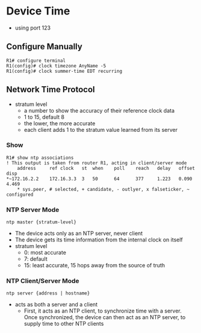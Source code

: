 # Device Time
- using port 123

## Configure Manually
```
R1# configure terminal
R1(config)# clock timezone AnyName -5
R1(config)# clock summer-time EDT recurring
```

## Network Time Protocol
- stratum level
    - a number to show the accuracy of their reference clock data
    - 1 to 15, default 8
    - the lower, the more accurate
    - each client adds 1 to the stratum value learned from its server

### Show
```
R1# show ntp associations
! This output is taken from router R1, acting in client/server mode
    address     ref clock   st  when    poll    reach   delay   offset  disp
*~172.16.2.2    172.16.3.3  3   50      64      377     1.223   0.090   4.469
    * sys.peer, # selected, + candidate, - outlyer, x falseticker, ~ configured
```

### NTP Server Mode
```
ntp master {stratum-level}
```
- The device acts only as an NTP server, never client
- The device gets its time information from the internal clock on itself
- stratum level
    - 0: most accurate
    - 7: default
    - 15: least accurate, 15 hops away from the source of truth

### NTP Client/Server Mode
```
ntp server {address | hostname}
```
- acts as both a server and a client
    - First, it acts as an NTP client, to synchronize time with a server. Once synchronized, the device can then act as an NTP server, to supply time to other NTP clients

